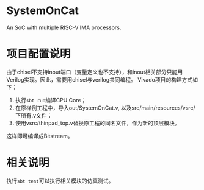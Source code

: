 # SystemOnCat
An SoC with multiple RISC-V IMA processors.

# 项目配置说明

由于chisel不支持inout端口（变量定义也不支持），和inout相关部分只能用Verilog实现。因此，需要用chisel与verilog共同编程。
Vivado项目的构建方式如下：

1. 执行`sbt run`编译CPU Core；
1. 在原样例工程中，导入out/SystemOnCat.v, 以及src/main/resources/vsrc/下所有.v文件；
1. 使用vsrc/thinpad_top.v替换原工程的同名文件，作为新的顶层模块。

这样即可编译成Bitstream。

# 相关说明

执行`sbt test`可以执行相关模块的仿真测试。